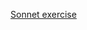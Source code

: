 [Sonnet exercise](https://github.com/nashville-software-school/ux-developer-milestones/blob/master/1-the-static-web/learning-materials/JS_SONNET.md)

